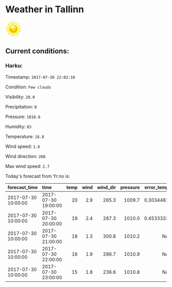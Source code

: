 # Weather in Tallinn 

<img src= 'images/sun.jpg' width= '50' /> 

## Current conditions: 

### Harku: 

Timestamp: ``` 2017-07-30 22:02:10 ``` 

Condition: ``` Few clouds ``` 

Visibility: ``` 20.0 ``` 

Precipitation: ``` 0 ``` 

Pressure: ``` 1010.6 ``` 

Humidity: ``` 83 ``` 

Temperature: ``` 16.8 ``` 

Wind speed: ``` 1.6 ``` 

Wind direction: ``` 268 ``` 

Max wind speed: ``` 2.7 ``` 


 Today's forecast from Yr.no is: 

|forecast_time       |time                | temp| wind| wind_dir| pressure| error_temp|
|:-------------------|:-------------------|----:|----:|--------:|--------:|----------:|
|2017-07-30 10:00:00 |2017-07-30 19:00:00 |   20|  2.9|    265.3|   1009.7|  0.3034483|
|2017-07-30 10:00:00 |2017-07-30 20:00:00 |   19|  2.4|    287.3|   1010.0|  0.4533333|
|2017-07-30 10:00:00 |2017-07-30 21:00:00 |   18|  1.3|    300.8|   1010.2|         NA|
|2017-07-30 10:00:00 |2017-07-30 22:00:00 |   16|  1.9|    286.7|   1010.9|         NA|
|2017-07-30 10:00:00 |2017-07-30 23:00:00 |   15|  1.8|    236.6|   1010.8|         NA|
